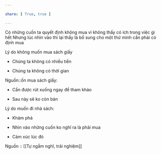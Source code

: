 ```yaml
---
  
share: [ True, true ]
  
---
```

  
Có những cuốn ta quyết định không mua vì không thấy có ích trong việc gì hết Nhưng lúc nhìn vào thì lại thấy là bổ sung cho một thứ mình cần phải có định mua
  

  
Lý do không muốn mua sách giấy
  
-   Chúng ta không có nhiều tiền
  
-   Chúng ta không có thời gian
  

  
Nguồn::ốn mua sách giấy:
  
-   Cần được rút xuống ngay để tham khảo
  
-   Sau này sẽ ko còn bán
  

  
Lý do muốn đi nhà sách:
  
- Khám phá
  
- Nhìn vào những cuốn ko nghĩ ra là phải mua
  
- Cảm xúc lúc đó
  

  
Nguồn :: [[Tự ngẫm nghĩ, trải nghiệm]]